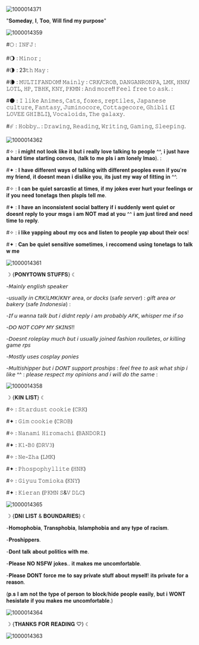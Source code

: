 ![1000014371](https://github.com/user-attachments/assets/c321e20e-b20d-4939-8e5d-015d8bf31736)

"𝐒𝐨𝐦𝐞𝐝𝐚𝐲, 𝐈, 𝐓𝐨𝐨, 𝐖𝐢𝐥𝐥 𝐟𝐢𝐧𝐝 𝐦𝐲 𝐩𝐮𝐫𝐩𝐨𝐬𝐞"

![1000014359](https://github.com/user-attachments/assets/1b982c76-eae8-4387-800e-880777cf876a)

#🌕 : 𝙸𝙽𝙵𝙹 :

#🌖 : 𝙼𝚒𝚗𝚘𝚛 ;

#🌗 : 23𝚝𝚑 𝙼𝚊𝚢 :

#🌘 : 𝙼𝚄𝙻𝚃𝙸𝙵𝙰𝙽𝙳𝙾𝙼! 𝙼𝚊𝚒𝚗𝚕𝚢 : 𝙲𝚁𝙺/𝙲𝚁𝙾𝙱, 𝙳𝙰𝙽𝙶𝙰𝙽𝚁𝙾𝙽𝙿𝙰, 𝙻𝙼𝙺, 𝙷𝙽𝙺/𝙻𝙾𝚃𝙻, 𝙷𝙿, 𝚃𝙱𝙷𝙺, 𝙺𝙽𝚈, 𝙿𝙺𝙼𝙽 : 𝙰𝚗𝚍 𝚖𝚘𝚛𝚎!! 𝙵𝚎𝚎𝚕 𝚏𝚛𝚎𝚎 𝚝𝚘 𝚊𝚜𝚔. :

#🌑 : 𝙸 𝚕𝚒𝚔𝚎 𝙰𝚗𝚒𝚖𝚎𝚜, 𝙲𝚊𝚝𝚜, 𝚏𝚘𝚡𝚎𝚜, 𝚛𝚎𝚙𝚝𝚒𝚕𝚎𝚜, 𝙹𝚊𝚙𝚊𝚗𝚎𝚜𝚎 𝚌𝚞𝚕𝚝𝚞𝚛𝚎, 𝙵𝚊𝚗𝚝𝚊𝚜𝚢, 𝙹𝚞𝚖𝚒𝚗𝚘𝚌𝚘𝚛𝚎, 𝙲𝚘𝚝𝚝𝚊𝚐𝚎𝚌𝚘𝚛𝚎, 𝙶𝚑𝚒𝚋𝚕𝚒 (𝙸 𝙻𝙾𝚅𝙴𝙴 𝙶𝙷𝙸𝙱𝙻𝙸), 𝚅𝚘𝚌𝚊𝚕𝚘𝚒𝚍𝚜, 𝚃𝚑𝚎 𝚐𝚊𝚕𝚊𝚡𝚢.

#☄️ : 𝙷𝚘𝚋𝚋𝚢.. : 𝙳𝚛𝚊𝚠𝚒𝚗𝚐, 𝚁𝚎𝚊𝚍𝚒𝚗𝚐, 𝚆𝚛𝚒𝚝𝚒𝚗𝚐, 𝙶𝚊𝚖𝚒𝚗𝚐, 𝚂𝚕𝚎𝚎𝚙𝚒𝚗𝚐.

![1000014362](https://github.com/user-attachments/assets/d3431f81-f743-4013-9864-f254a729d7ae)

#✧ : 𝐢 𝐦𝐢𝐠𝐡𝐭 𝐧𝐨𝐭 𝐥𝐨𝐨𝐤 𝐥𝐢𝐤𝐞 𝐢𝐭 𝐛𝐮𝐭 𝐢 𝐫𝐞𝐚𝐥𝐥𝐲 𝐥𝐨𝐯𝐞 𝐭𝐚𝐥𝐤𝐢𝐧𝐠 𝐭𝐨 𝐩𝐞𝐨𝐩𝐥𝐞 ^^, 𝐢 𝐣𝐮𝐬𝐭 𝐡𝐚𝐯𝐞 𝐚 𝐡𝐚𝐫𝐝 𝐭𝐢𝐦𝐞 𝐬𝐭𝐚𝐫𝐭𝐢𝐧𝐠 𝐜𝐨𝐧𝐯𝐨𝐬, (𝐭𝐚𝐥𝐤 𝐭𝐨 𝐦𝐞 𝐩𝐥𝐬 𝐢 𝐚𝐦 𝐥𝐨𝐧𝐞𝐥𝐲 𝐥𝐦𝐚𝐨). :

#✦ : 𝐈 𝐡𝐚𝐯𝐞 𝐝𝐢𝐟𝐟𝐞𝐫𝐞𝐧𝐭 𝐰𝐚𝐲𝐬 𝐨𝐟 𝐭𝐚𝐥𝐤𝐢𝐧𝐠 𝐰𝐢𝐭𝐡 𝐝𝐢𝐟𝐟𝐞𝐫𝐞𝐧𝐭 𝐩𝐞𝐨𝐩𝐥𝐞𝐬 𝐞𝐯𝐞𝐧 𝐢𝐟 𝐲𝐨𝐮'𝐫𝐞 𝐦𝐲 𝐟𝐫𝐢𝐞𝐧𝐝, 𝐢𝐭 𝐝𝐨𝐞𝐬𝐧𝐭 𝐦𝐞𝐚𝐧 𝐢 𝐝𝐢𝐬𝐥𝐢𝐤𝐞 𝐲𝐨𝐮, 𝐢𝐭𝐬 𝐣𝐮𝐬𝐭 𝐦𝐲 𝐰𝐚𝐲 𝐨𝐟 𝐟𝐢𝐭𝐭𝐢𝐧𝐠 𝐢𝐧 ^^.

#✧ : 𝐈 𝐜𝐚𝐧 𝐛𝐞 𝐪𝐮𝐢𝐞𝐭 𝐬𝐚𝐫𝐜𝐚𝐬𝐭𝐢𝐜 𝐚𝐭 𝐭𝐢𝐦𝐞𝐬, 𝐢𝐟 𝐦𝐲 𝐣𝐨𝐤𝐞𝐬 𝐞𝐯𝐞𝐫 𝐡𝐮𝐫𝐭 𝐲𝐨𝐮𝐫 𝐟𝐞𝐞𝐥𝐢𝐧𝐠𝐬 𝐨𝐫 𝐢𝐟 𝐲𝐨𝐮 𝐧𝐞𝐞𝐝 𝐭𝐨𝐧𝐞𝐭𝐚𝐠𝐬 𝐭𝐡𝐞𝐧 𝐩𝐥𝐬𝐩𝐥𝐬 𝐭𝐞𝐥𝐥 𝐦𝐞.

#✦ : 𝐈 𝐡𝐚𝐯𝐞 𝐚𝐧 𝐢𝐧𝐜𝐨𝐧𝐬𝐢𝐬𝐭𝐞𝐧𝐭 𝐬𝐨𝐜𝐢𝐚𝐥 𝐛𝐚𝐭𝐭𝐞𝐫𝐲 𝐢𝐟 𝐢 𝐬𝐮𝐝𝐝𝐞𝐧𝐥𝐲 𝐰𝐞𝐧𝐭 𝐪𝐮𝐢𝐞𝐭 𝐨𝐫 𝐝𝐨𝐞𝐬𝐧𝐭 𝐫𝐞𝐩𝐥𝐲 𝐭𝐨 𝐲𝐨𝐮𝐫 𝐦𝐬𝐠𝐬 𝐢 𝐚𝐦 𝐍𝐎𝐓 𝐦𝐚𝐝 𝐚𝐭 𝐲𝐨𝐮 ^^ 𝐢 𝐚𝐦 𝐣𝐮𝐬𝐭 𝐭𝐢𝐫𝐞𝐝 𝐚𝐧𝐝 𝐧𝐞𝐞𝐝 𝐭𝐢𝐦𝐞 𝐭𝐨 𝐫𝐞𝐩𝐥𝐲.

#✧ : 𝐢 𝐥𝐢𝐤𝐞 𝐲𝐚𝐩𝐩𝐢𝐧𝐠 𝐚𝐛𝐨𝐮𝐭 𝐦𝐲 𝐨𝐜𝐬 𝐚𝐧𝐝 𝐥𝐢𝐬𝐭𝐞𝐧 𝐭𝐨 𝐩𝐞𝐨𝐩𝐥𝐞 𝐲𝐚𝐩 𝐚𝐛𝐨𝐮𝐭 𝐭𝐡𝐞𝐢𝐫 𝐨𝐜𝐬!

#✦ : 𝐂𝐚𝐧 𝐛𝐞 𝐪𝐮𝐢𝐞𝐭 𝐬𝐞𝐧𝐬𝐢𝐭𝐢𝐯𝐞 𝐬𝐨𝐦𝐞𝐭𝐢𝐦𝐞𝐬, 𝐢 𝐫𝐞𝐜𝐜𝐨𝐦𝐞𝐧𝐝 𝐮𝐬𝐢𝐧𝐠 𝐭𝐨𝐧𝐞𝐭𝐚𝐠𝐬 𝐭𝐨 𝐭𝐚𝐥𝐤 𝐰 𝐦𝐞

![1000014361](https://github.com/user-attachments/assets/5e8eb697-708c-4299-bd93-41779c92226a)

☽ {𝐏𝐎𝐍𝐘𝐓𝐎𝐖𝐍 𝐒𝐓𝐔𝐅𝐅𝐒} ☾

-𝘔𝘢𝘪𝘯𝘭𝘺 𝘦𝘯𝘨𝘭𝘪𝘴𝘩 𝘴𝘱𝘦𝘢𝘬𝘦𝘳

-𝘶𝘴𝘶𝘢𝘭𝘭𝘺 𝘪𝘯 𝘊𝘙𝘒/𝘓𝘔𝘒/𝘒𝘕𝘠 𝘢𝘳𝘦𝘢, 𝘰𝘳 𝘥𝘰𝘤𝘬𝘴 (𝘴𝘢𝘧𝘦 𝘴𝘦𝘳𝘷𝘦𝘳) : 𝘨𝘪𝘧𝘵 𝘢𝘳𝘦𝘢 𝘰𝘳 𝘣𝘢𝘬𝘦𝘳𝘺 (𝘴𝘢𝘧𝘦 𝘐𝘯𝘥𝘰𝘯𝘦𝘴𝘪𝘢) :

-𝘐𝘧 𝘶 𝘸𝘢𝘯𝘯𝘢 𝘵𝘢𝘭𝘬 𝘣𝘶𝘵 𝘪 𝘥𝘪𝘥𝘯𝘵 𝘳𝘦𝘱𝘭𝘺 𝘪 𝘢𝘮 𝘱𝘳𝘰𝘣𝘢𝘣𝘭𝘺 𝘈𝘍𝘒, 𝘸𝘩𝘪𝘴𝘱𝘦𝘳 𝘮𝘦 𝘪𝘧 𝘴𝘰

-𝘋𝘖 𝘕𝘖𝘛 𝘊𝘖𝘗𝘠 𝘔𝘠 𝘚𝘒𝘐𝘕𝘚!!

-𝘋𝘰𝘦𝘴𝘯𝘵 𝘳𝘰𝘭𝘦𝘱𝘭𝘢𝘺 𝘮𝘶𝘤𝘩 𝘣𝘶𝘵 𝘪 𝘶𝘴𝘶𝘢𝘭𝘭𝘺 𝘫𝘰𝘪𝘯𝘦𝘥 𝘧𝘢𝘴𝘩𝘪𝘰𝘯 𝘳𝘰𝘶𝘭𝘭𝘦𝘵𝘦𝘴, 𝘰𝘳 𝘬𝘪𝘭𝘭𝘪𝘯𝘨 𝘨𝘢𝘮𝘦 𝘳𝘱𝘴

-𝘔𝘰𝘴𝘵𝘭𝘺 𝘶𝘴𝘦𝘴 𝘤𝘰𝘴𝘱𝘭𝘢𝘺 𝘱𝘰𝘯𝘪𝘦𝘴

-𝘔𝘶𝘭𝘵𝘪𝘴𝘩𝘪𝘱𝘱𝘦𝘳 𝘣𝘶𝘵 𝘪 𝘋𝘖𝘕𝘛 𝘴𝘶𝘱𝘱𝘰𝘳𝘵 𝘱𝘳𝘰𝘴𝘩𝘪𝘱𝘴 : 𝘧𝘦𝘦𝘭 𝘧𝘳𝘦𝘦 𝘵𝘰 𝘢𝘴𝘬 𝘸𝘩𝘢𝘵 𝘴𝘩𝘪𝘱 𝘪 𝘭𝘪𝘬𝘦 ^^ : 𝘱𝘭𝘦𝘢𝘴𝘦 𝘳𝘦𝘴𝘱𝘦𝘤𝘵 𝘮𝘺 𝘰𝘱𝘪𝘯𝘪𝘰𝘯𝘴 𝘢𝘯𝘥 𝘪 𝘸𝘪𝘭𝘭 𝘥𝘰 𝘵𝘩𝘦 𝘴𝘢𝘮𝘦 :

![1000014358](https://github.com/user-attachments/assets/655f147c-6cc9-49a6-bbd9-bea0e79cbc2d)


☽ {𝐊𝐈𝐍 𝐋𝐈𝐒𝐓} ☾

#✧ : 𝚂𝚝𝚊𝚛𝚍𝚞𝚜𝚝 𝚌𝚘𝚘𝚔𝚒𝚎 (𝙲𝚁𝙺)

#✦ : 𝙶𝚒𝚖 𝚌𝚘𝚘𝚔𝚒𝚎 (𝙲𝚁𝙾𝙱)

#✧ : 𝙽𝚊𝚗𝚊𝚖𝚒 𝙷𝚒𝚛𝚘𝚖𝚊𝚌𝚑𝚒 (𝙱𝙰𝙽𝙳𝙾𝚁𝙸)

#✦ : 𝙺𝟷-𝙱𝟶 (𝙳𝚁𝚅𝟹)

#✧ : 𝙽𝚎-𝚉𝚑𝚊 (𝙻𝙼𝙺)

#✦ : 𝙿𝚑𝚘𝚜𝚙𝚘𝚙𝚑𝚢𝚕𝚕𝚒𝚝𝚎 (𝙷𝙽𝙺)

#✧ : 𝙶𝚒𝚢𝚞𝚞 𝚃𝚘𝚖𝚒𝚘𝚔𝚊 (𝙺𝙽𝚈)

#✦ : 𝙺𝚒𝚎𝚛𝚊𝚗 (𝙿𝙺𝙼𝙽 𝚂&𝚅 𝙳𝙻𝙲) 

![1000014365](https://github.com/user-attachments/assets/3dad5aa4-00d0-49ca-97d3-2c562ba71f4d)

☽ {𝐃𝐍𝐈 𝐋𝐈𝐒𝐓 & 𝐁𝐎𝐔𝐍𝐃𝐀𝐑𝐈𝐄𝐒} ☾

-𝐇𝐨𝐦𝐨𝐩𝐡𝐨𝐛𝐢𝐚, 𝐓𝐫𝐚𝐧𝐬𝐩𝐡𝐨𝐛𝐢𝐚, 𝐈𝐬𝐥𝐚𝐦𝐩𝐡𝐨𝐛𝐢𝐚 𝐚𝐧𝐝 𝐚𝐧𝐲 𝐭𝐲𝐩𝐞 𝐨𝐟 𝐫𝐚𝐜𝐢𝐬𝐦.

-𝐏𝐫𝐨𝐬𝐡𝐢𝐩𝐩𝐞𝐫𝐬.

-𝐃𝐨𝐧𝐭 𝐭𝐚𝐥𝐤 𝐚𝐛𝐨𝐮𝐭 𝐩𝐨𝐥𝐢𝐭𝐢𝐜𝐬 𝐰𝐢𝐭𝐡 𝐦𝐞.

-𝐏𝐥𝐞𝐚𝐬𝐞 𝐍𝐎 𝐍𝐒𝐅𝐖 𝐣𝐨𝐤𝐞𝐬.. 𝐢𝐭 𝐦𝐚𝐤𝐞𝐬 𝐦𝐞 𝐮𝐧𝐜𝐨𝐦𝐟𝐨𝐫𝐭𝐚𝐛𝐥𝐞.

-𝐏𝐥𝐞𝐚𝐬𝐞 𝐃𝐎𝐍𝐓 𝐟𝐨𝐫𝐜𝐞 𝐦𝐞 𝐭𝐨 𝐬𝐚𝐲 𝐩𝐫𝐢𝐯𝐚𝐭𝐞 𝐬𝐭𝐮𝐟𝐟 𝐚𝐛𝐨𝐮𝐭 𝐦𝐲𝐬𝐞𝐥𝐟! 𝐢𝐭𝐬 𝐩𝐫𝐢𝐯𝐚𝐭𝐞 𝐟𝐨𝐫 𝐚 𝐫𝐞𝐚𝐬𝐨𝐧.

(𝐩.𝐬 𝐈 𝐚𝐦 𝐧𝐨𝐭 𝐭𝐡𝐞 𝐭𝐲𝐩𝐞 𝐨𝐟 𝐩𝐞𝐫𝐬𝐨𝐧 𝐭𝐨 𝐛𝐥𝐨𝐜𝐤/𝐡𝐢𝐝𝐞 𝐩𝐞𝐨𝐩𝐥𝐞 𝐞𝐚𝐬𝐢𝐥𝐲, 𝐛𝐮𝐭 𝐢 𝐖𝐎𝐍𝐓 𝐡𝐞𝐬𝐢𝐬𝐭𝐚𝐭𝐞 𝐢𝐟 𝐲𝐨𝐮 𝐦𝐚𝐤𝐞𝐬 𝐦𝐞 𝐮𝐧𝐜𝐨𝐦𝐟𝐨𝐫𝐭𝐚𝐛𝐥𝐞.)

![1000014364](https://github.com/user-attachments/assets/5f99d5e2-d105-4e88-a1cf-2e93be6cbfaa)

☽ {𝐓𝐇𝐀𝐍𝐊𝐒 𝐅𝐎𝐑 𝐑𝐄𝐀𝐃𝐈𝐍𝐆 ♡} ☾

![1000014363](https://github.com/user-attachments/assets/62f61aa5-9aa4-4dbb-9f5e-024ba5e42d3e)


